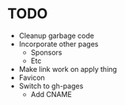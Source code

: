 # TODO

* Cleanup garbage code
* Incorporate other pages
	* Sponsors
	* Etc
* Make link work on apply thing
* Favicon
* Switch to gh-pages
	* Add CNAME
